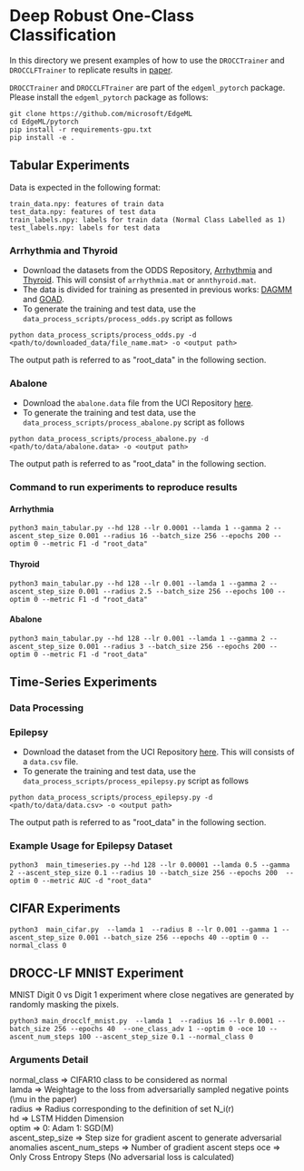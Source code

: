 # Deep Robust One-Class Classification 
In this directory we present examples of how to use the `DROCCTrainer` and `DROCCLFTrainer` to replicate results in [paper](https://proceedings.icml.cc/book/4293.pdf).

`DROCCTrainer` and `DROCCLFTrainer` are part of the `edgeml_pytorch` package. Please install the `edgeml_pytorch` package as follows:
```
git clone https://github.com/microsoft/EdgeML
cd EdgeML/pytorch
pip install -r requirements-gpu.txt
pip install -e .
``` 

## Tabular Experiments
Data is expected in the following format:
```
train_data.npy: features of train data
test_data.npy: features of test data
train_labels.npy: labels for train data (Normal Class Labelled as 1)
test_labels.npy: labels for test data
```

### Arrhythmia and Thyroid
* Download the datasets from the ODDS Repository, [Arrhythmia](http://odds.cs.stonybrook.edu/arrhythmia-dataset/) and [Thyroid](http://odds.cs.stonybrook.edu/annthyroid-dataset/). This will consist of `arrhythmia.mat` or `annthyroid.mat`.
* The data is divided for training as presented in previous works: [DAGMM](https://openreview.net/forum?id=BJJLHbb0-) and [GOAD](https://openreview.net/forum?id=H1lK_lBtvS).
* To generate the training and test data, use the `data_process_scripts/process_odds.py` script as follows 
```
python data_process_scripts/process_odds.py -d <path/to/downloaded_data/file_name.mat> -o <output path>
```
The output path is referred to as "root_data" in the following section.

### Abalone
* Download the `abalone.data` file from the UCI Repository [here](http://archive.ics.uci.edu/ml/datasets/Abalone).
* To generate the training and test data, use the `data_process_scripts/process_abalone.py` script as follows 
```
python data_process_scripts/process_abalone.py -d <path/to/data/abalone.data> -o <output path>
```
The output path is referred to as "root_data" in the following section.

### Command to run experiments to reproduce results
#### Arrhythmia
```
python3 main_tabular.py --hd 128 --lr 0.0001 --lamda 1 --gamma 2 --ascent_step_size 0.001 --radius 16 --batch_size 256 --epochs 200 --optim 0 --metric F1 -d "root_data"
```

#### Thyroid
```
python3 main_tabular.py --hd 128 --lr 0.001 --lamda 1 --gamma 2 --ascent_step_size 0.001 --radius 2.5 --batch_size 256 --epochs 100 --optim 0 --metric F1 -d "root_data"
```

#### Abalone 
```
python3 main_tabular.py --hd 128 --lr 0.001 --lamda 1 --gamma 2 --ascent_step_size 0.001 --radius 3 --batch_size 256 --epochs 200 --optim 0 --metric F1 -d "root_data"
```


## Time-Series Experiments

### Data Processing
### Epilepsy
* Download the dataset from the UCI Repository [here](https://archive.ics.uci.edu/ml/datasets/Epileptic+Seizure+Recognition). This will consists of a `data.csv` file. 
* To generate the training and test data, use the `data_process_scripts/process_epilepsy.py` script as follows

```
python data_process_scripts/process_epilepsy.py -d <path/to/data/data.csv> -o <output path>
```
The output path is referred to as "root_data" in the following section.


### Example Usage for Epilepsy Dataset
```
python3  main_timeseries.py --hd 128 --lr 0.00001 --lamda 0.5 --gamma 2 --ascent_step_size 0.1 --radius 10 --batch_size 256 --epochs 200  --optim 0 --metric AUC -d "root_data"
```

## CIFAR Experiments
```
python3  main_cifar.py  --lamda 1  --radius 8 --lr 0.001 --gamma 1 --ascent_step_size 0.001 --batch_size 256 --epochs 40 --optim 0 --normal_class 0
```

## DROCC-LF MNIST Experiment
MNIST Digit 0 vs Digit 1 experiment where close negatives are generated by randomly masking the pixels. 
```
python3 main_drocclf_mnist.py  --lamda 1  --radius 16 --lr 0.0001 --batch_size 256 --epochs 40  --one_class_adv 1 --optim 0 -oce 10 --ascent_num_steps 100 --ascent_step_size 0.1 --normal_class 0 
```

### Arguments Detail
normal_class => CIFAR10 class to be considered as normal  
lamda => Weightage to the loss from adversarially sampled negative points (\mu in the paper)  
radius => Radius corresponding to the definition of set N_i(r)  
hd => LSTM Hidden Dimension  
optim => 0: Adam   1: SGD(M)  
ascent_step_size => Step size for gradient ascent to generate adversarial anomalies 
ascent_num_steps => Number of gradient ascent steps 
oce => Only Cross Entropy Steps (No adversarial loss is calculated) 
